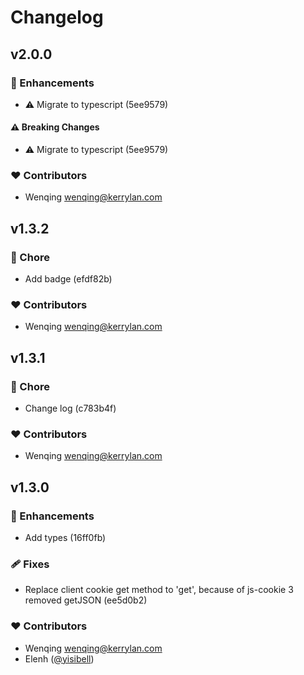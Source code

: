 # Changelog


## v2.0.0


### 🚀 Enhancements

  - ⚠️  Migrate to typescript (5ee9579)

#### ⚠️  Breaking Changes

  - ⚠️  Migrate to typescript (5ee9579)

### ❤️  Contributors

- Wenqing <wenqing@kerrylan.com>

## v1.3.2


### 🏡 Chore

  - Add badge (efdf82b)

### ❤️  Contributors

- Wenqing <wenqing@kerrylan.com>

## v1.3.1


### 🏡 Chore

  - Change log (c783b4f)

### ❤️  Contributors

- Wenqing <wenqing@kerrylan.com>

## v1.3.0


### 🚀 Enhancements

  - Add types (16ff0fb)

### 🩹 Fixes

  - Replace client cookie get method to 'get', because of js-cookie 3 removed getJSON (ee5d0b2)

### ❤️  Contributors

- Wenqing <wenqing@kerrylan.com>
- Elenh ([@yisibell](http://github.com/yisibell))

